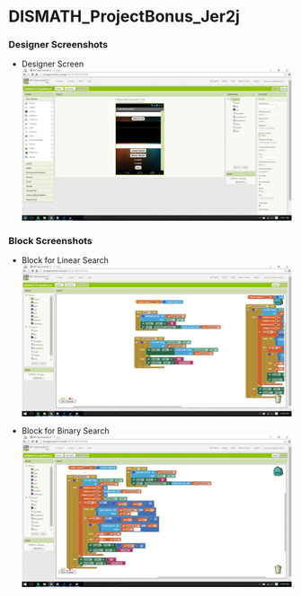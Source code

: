 # DISMATH_ProjectBonus_Jer2j

### Designer Screenshots
- Designer Screen
![ScreenShot](design.png)

### Block Screenshots
- Block for Linear Search
![ScreenShot](block.linear.png)

- Block for Binary Search
![ScreenShot](block.binary.png)
